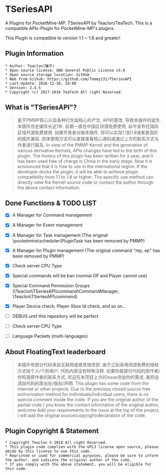 # TSeriesAPI
A Plugins for PocketMine-MP. TSeriesAPI by Teaclon/TeaTech. This is a compatible APIs-Plugin for PocketMine-MP's plugins.

This Plugin is compatible to version 1.1 ~ 1.8 and greater!


## Plugin Information
	* Author: Teaclon(锤子)
	* Open source license: GNU General Public License v3.0
	* Open source storage location: GitHub
	* Web from Github: https://github.com/Tommy131/TSeriesAPI
	* Last-Update: 2018-12-30, 18:00
	* Version: 2.4.5
    * Copyright (c) 2017-2018 TeaTech All right Reserved.




## What is "TSeriesAPI"?
> 鉴于PMMP核心以及各种衍生版核心的产生, API的更改, 导致本插件的诞生. 本插件历史编写长达1年, 前期一直在中国区闭源免费使用, 如今宣布在国际区域开源免费使用. 
如果开发者对接本插件, 将可以实现1.1到1.8或者更高阶的插件兼容.
具体使用方法可以直接查看核心源码或通过上方的联系方式与作者进行联系.
> In view of the PMMP Kernel and the generation of various derivative Kernels, APIs changes have led to the birth of this plugin. The history of this plugin has been written for a year, and it has been used free of charge in China in the early stage. Now it is announced that it is free to use in the international region.
If the developer docks the plugin, it will be able to achieve plugin compatibility from 1.1 to 1.8 or higher.
The specific use method can directly view the Kernel source code or contact the author through the above contact information.


## Done Functions & TODO LIST
- [x] A Manager for Command management
- [x] A Manager for Event management
- [x] A Manager for Task management (The original \pocketmine\scheduler\PluginTask has been removed by PMMP)
- [x] A Manager for Plugin management (The original command "mp, ep" has been removed by PMMP)
- [x] Check server CPU Type
- [x] Special commands will be ban (normal OP and Player cannot use)
- [x] Special Command Permission Groups (\Teaclon\TSeriesAPI\command\CommandManager, \Teaclon\TSeriesAPI\command\)
- [x] Player Device check, Player Xbox Id check, and so on...
- [ ] DEBUG until this repository will be perfect
- [ ] Check server CPU Type
- [ ] Language Packets (multi-languages)


## About FloatingText leaderboard
> 本插件有部分代码来自互联网或者其他项目. 由于之前采用闭源免费的授权方式给个人/个别用户, 代码内部没有特殊注释. 如果你是部分代码的原作者/你知道原作者的联系方式, 欢迎在本项目上方的issue添加你的需求, 我将会添加代码的原出处/版权/声明.
> This plugin has some code from the Internet or other projects. Due to the previous closed source free authorization method for individuals/individual users, there is no special comment inside the code. If you are the original author of the partial code / you know the contact information of the original author, welcome Add your requirements to the issue at the top of the project, I will add the original source/copyright/declaration of the code.



## Plugin Copyright & Statement
	* Copyright Teaclon © 2018 All right Reserved.
	* This plugin code complies with the GPL3 license open source, please abide by this license to use this code.
	* Reprinted or used for commercial purposes, please be sure to inform the author, and indicate the original author of the code.
	* If you comply with the above statement, you will be eligible for this code.